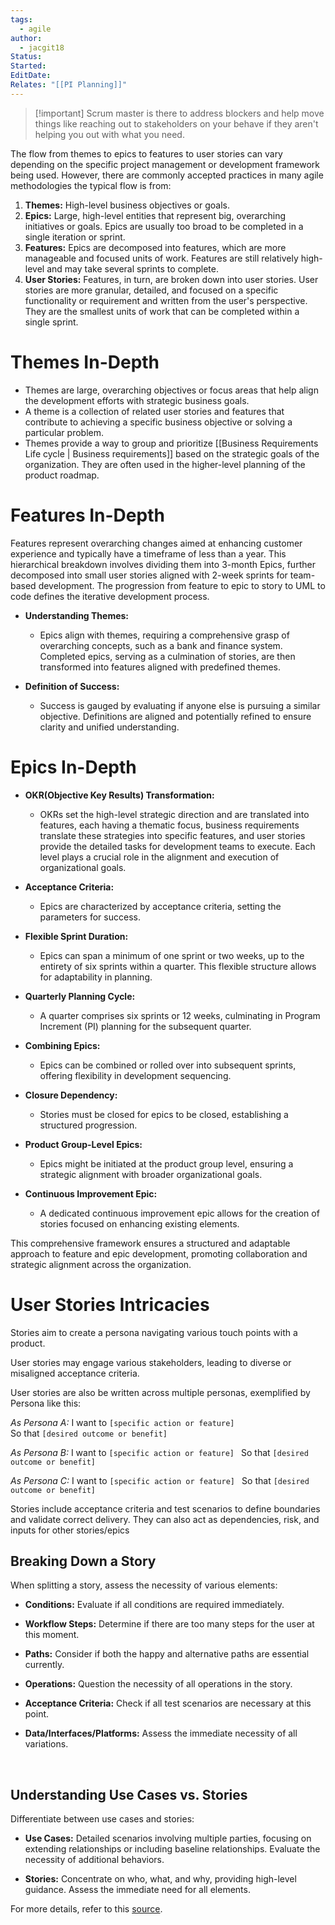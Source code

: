 ```yaml
---
tags:
  - agile
author:
  - jacgit18
Status: 
Started: 
EditDate: 
Relates: "[[PI Planning]]"
---
```

>[!important] Scrum master is there to address blockers and help move things like reaching out to stakeholders on your behave if they aren't helping you out  with what you need. 

The flow from themes to epics to features to user stories can vary depending on the specific project management or development framework being used. However, there are commonly accepted practices in many agile methodologies the typical flow is from:

1. **Themes:** High-level business objectives or goals.
2. **Epics:** Large, high-level entities that represent big, overarching initiatives or goals. Epics are usually too broad to be completed in a single iteration or sprint.
3. **Features:** Epics are decomposed into features, which are more manageable and focused units of work. Features are still relatively high-level and may take several sprints to complete.
4. **User Stories:** Features, in turn, are broken down into user stories. User stories are more granular, detailed, and focused on a specific functionality or requirement and written from the user's perspective. They are the smallest units of work that can be completed within a single sprint.

# **Themes In-Depth**

- Themes are large, overarching objectives or focus areas that help align the development efforts with strategic business goals.
- A theme is a collection of related user stories and features that contribute to achieving a specific business objective or solving a particular problem.
- Themes provide a way to group and prioritize [[Business Requirements Life cycle | Business requirements]] based on the strategic goals of the organization. They are often used in the higher-level planning of the product roadmap.


# Features In-Depth   

Features represent overarching changes aimed at enhancing customer experience and typically have a timeframe of less than a year. This hierarchical breakdown involves dividing them into 3-month Epics, further decomposed into small user stories aligned with 2-week sprints for team-based development. The progression from feature to epic to story to UML to code defines the iterative development process.

- **Understanding Themes:**
  - Epics align with themes, requiring a comprehensive grasp of overarching concepts, such as a bank and finance system. Completed epics, serving as a culmination of stories, are then transformed into features aligned with predefined themes.

- **Definition of Success:**
  - Success is gauged by evaluating if anyone else is pursuing a similar objective. Definitions are aligned and potentially refined to ensure clarity and unified understanding.

# Epics In-Depth 

- **OKR(Objective Key Results) Transformation:**
  - OKRs set the high-level strategic direction and are translated into features, each having a thematic focus, business requirements translate these strategies into specific features, and user stories provide the detailed tasks for development teams to execute. Each level plays a crucial role in the alignment and execution of organizational goals.

- **Acceptance Criteria:**
  - Epics are characterized by acceptance criteria, setting the parameters for success.

- **Flexible Sprint Duration:**
  - Epics can span a minimum of one sprint or two weeks, up to the entirety of six sprints within a quarter. This flexible structure allows for adaptability in planning.

- **Quarterly Planning Cycle:**
  - A quarter comprises six sprints or 12 weeks, culminating in Program Increment (PI) planning for the subsequent quarter.

- **Combining Epics:**
  - Epics can be combined or rolled over into subsequent sprints, offering flexibility in development sequencing.

- **Closure Dependency:**
  - Stories must be closed for epics to be closed, establishing a structured progression.

- **Product Group-Level Epics:**
  - Epics might be initiated at the product group level, ensuring a strategic alignment with broader organizational goals.

- **Continuous Improvement Epic:**
  - A dedicated continuous improvement epic allows for the creation of stories focused on enhancing existing elements.

This comprehensive framework ensures a structured and adaptable approach to feature and epic development, promoting collaboration and strategic alignment across the organization.


# User Stories Intricacies
Stories aim to create a persona navigating various touch points with a product.

User stories may engage various stakeholders, leading to diverse or misaligned acceptance criteria.

User stories are also be written across multiple personas, exemplified by Persona like this:

*As Persona A:*
I want to `[specific action or feature]`  
So that `[desired outcome or benefit]`

*As Persona B:*
I want to `[specific action or feature] ` 
So that `[desired outcome or benefit]`

*As Persona C:*
I want to `[specific action or feature] ` 
So that `[desired outcome or benefit]`

Stories include acceptance criteria and test scenarios to define boundaries and validate correct delivery. They can also act as dependencies, risk, and inputs for other stories/epics

## Breaking Down a Story

When splitting a story, assess the necessity of various elements:

- **Conditions:** Evaluate if all conditions are required immediately.

- **Workflow Steps:** Determine if there are too many steps for the user at this moment.

- **Paths:** Consider if both the happy and alternative paths are essential currently.

- **Operations:** Question the necessity of all operations in the story.

- **Acceptance Criteria:** Check if all test scenarios are necessary at this point.

- **Data/Interfaces/Platforms:** Assess the immediate necessity of all variations.

   
## Understanding Use Cases vs. Stories

Differentiate between use cases and stories:

- **Use Cases:** Detailed scenarios involving multiple parties, focusing on extending relationships or including baseline relationships. Evaluate the necessity of additional behaviors.

- **Stories:** Concentrate on who, what, and why, providing high-level guidance. Assess the immediate need for all elements.

For more details, refer to this [source](https://www.techtarget.com/searchsoftwarequality/answer/What-is-the-difference-between-a-user-story-and-use-case-in-software-testing).



